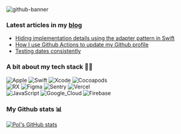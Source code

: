 ![github-banner](https://user-images.githubusercontent.com/24246926/129704171-226c2246-48da-47d5-bb95-6177b076503b.png)

### Latest articles in my [blog](https://www.polpiella.dev)
- [Hiding implementation details using the adapter pattern in Swift](https://polpiella.dev/hide-implementation-details-using-the-adapter-pattern)
- [How I use Github Actions to update my Github profile](https://polpiella.dev/updating-your-profile-readme-with-github-actions)
- [Testing dates consistently](https://polpiella.dev/testing-dates-consistently)

### A bit about my tech stack 🧑‍💻

![Apple](https://img.shields.io/badge/iOS-999999?style=for-the-badge&logo=apple&logoColor=white&labelColor=101010)
![Swift](https://img.shields.io/badge/Swift-FA7343?style=for-the-badge&logo=swift&logoColor=white&labelColor=101010)
![Xcode](https://img.shields.io/badge/Xcode-1575F9?style=for-the-badge&logo=xcode&logoColor=white&labelColor=101010)
![Cocoapods](https://img.shields.io/badge/Cocoapods-EE3322?style=for-the-badge&logo=cocoapods&logoColor=white&labelColor=101010)
</br>
![RX](https://img.shields.io/badge/ReactiveX-B7178C?style=for-the-badge&logo=ReactiveX&logoColor=white&labelColor=101010)
![Figma](https://img.shields.io/badge/Figma-F24E1E?style=for-the-badge&logo=figma&logoColor=white&labelColor=101010)
![Sentry](https://img.shields.io/badge/Sentry-362D59?style=for-the-badge&logo=sentry&logoColor=white&labelColor=101010)
![Vercel](https://img.shields.io/badge/Vercel-000000?style=for-the-badge&logo=vercel&logoColor=white&labelColor=101010)
</br>
![JavaScript](https://img.shields.io/badge/JavaScript-F7DF1E?style=for-the-badge&logo=javascript&logoColor=white&labelColor=101010)
![Google_Cloud](https://img.shields.io/badge/Google_Cloud-4285F4?style=for-the-badge&logo=googlecloud&logoColor=white&labelColor=101010)
![Firebase](https://img.shields.io/badge/Firebase-FFCA28?style=for-the-badge&logo=firebase&logoColor=white&labelColor=101010)
</br>

### My Github stats 📊

[![Pol's GitHub stats](https://github-readme-stats.vercel.app/api?username=pol-piella)](https://github.com/anuraghazra/github-readme-stats)